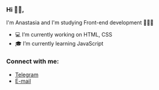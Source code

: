 ### Hi ✌🏻,
I'm Anastasia and I'm studying Front-end development 👩🏻‍💻

- 💻 I’m currently working on HTML, CSS
- 🎓 I’m currently learning JavaScript

### Connect with me:
- <a href="https://t.me/goncharovastacy" target="blank">Telegram</a>
- <a href="gonchar.stacy@gmail.com" target="blank">E-mail</a>
<!--
**goncharovastacy/goncharovastacy** is a ✨ _special_ ✨ repository because its `README.md` (this file) appears on your GitHub profile.

Here are some ideas to get you started:

- 🔭 I’m currently working on HTML, CSS.
- 🌱 I’m currently learning ...
- 👯 I’m looking to collaborate on ...
- 🤔 I’m looking for help with ...
- 💬 Ask me about ...
- 📫 How to reach me: ...
- 😄 Pronouns: ...
- ⚡ Fun fact: ...
-->
